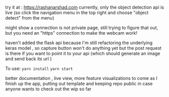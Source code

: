 
try it at : https://rashanarshad.com 
currently, only the object detection api is live (so click the navigation menu in the top right and choose "object detect" from the menu)


might show a connection is not private page, still trying to figure that out, but you need an "https" connection to make the webcam work!


haven't added the flask api because I'm still refactoring the underlying keras model , so capture button won't do anything yet
but the post request is there if you want to point it to your api (which should generate an image and send back its url )  

To use: 
`yarn install`
`yarn start`


better documentation , live view, more feature visualizations to come as I finish up the app, putting out template and keeping repo public in case anyone wants to check out the wip so far 
